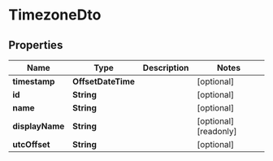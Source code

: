 

# TimezoneDto


## Properties

| Name | Type | Description | Notes |
|------------ | ------------- | ------------- | -------------|
|**timestamp** | **OffsetDateTime** |  |  [optional] |
|**id** | **String** |  |  [optional] |
|**name** | **String** |  |  [optional] |
|**displayName** | **String** |  |  [optional] [readonly] |
|**utcOffset** | **String** |  |  [optional] |



